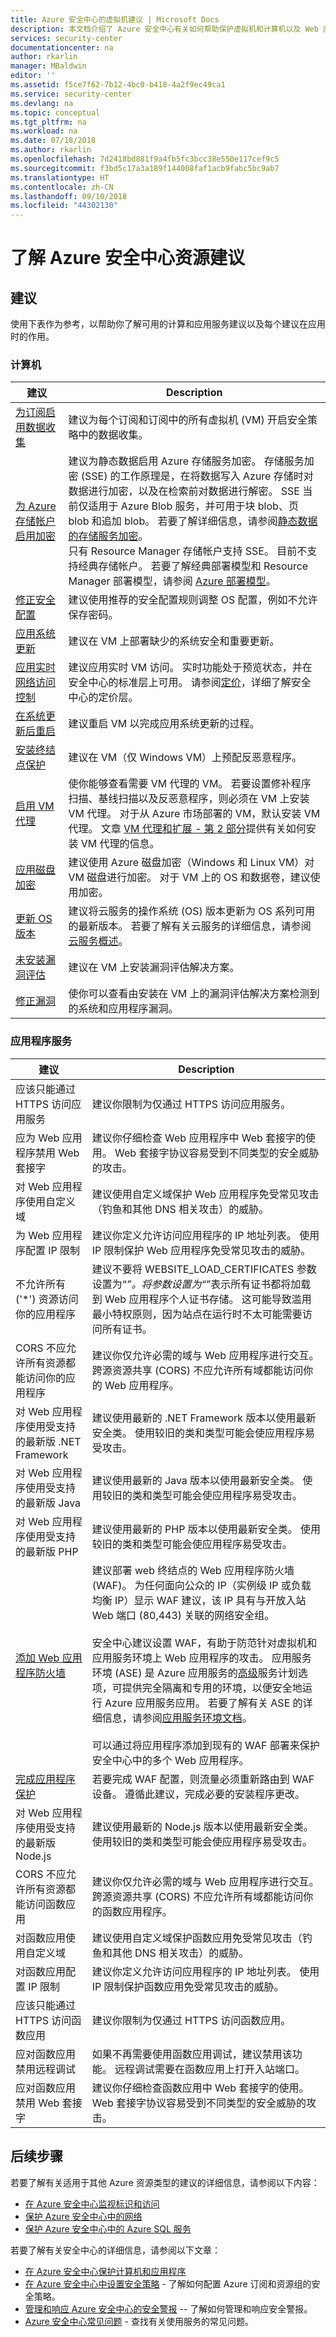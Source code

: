 ```yaml
---
title: Azure 安全中心的虚拟机建议 | Microsoft Docs
description: 本文档介绍了 Azure 安全中心有关如何帮助保护虚拟机和计算机以及 Web 应用和应用服务环境的建议。
services: security-center
documentationcenter: na
author: rkarlin
manager: MBaldwin
editor: ''
ms.assetid: f5ce7f62-7b12-4bc0-b418-4a2f9ec49ca1
ms.service: security-center
ms.devlang: na
ms.topic: conceptual
ms.tgt_pltfrm: na
ms.workload: na
ms.date: 07/18/2018
ms.author: rkarlin
ms.openlocfilehash: 7d2418bd881f9a4fb5fc3bcc38e550e117cef9c5
ms.sourcegitcommit: f3bd5c17a3a189f144008faf1acb9fabc5bc9ab7
ms.translationtype: HT
ms.contentlocale: zh-CN
ms.lasthandoff: 09/10/2018
ms.locfileid: "44302130"
---
```

# <a name="understand-azure-security-center-resource-recommendations"></a>了解 Azure 安全中心资源建议


## <a name="recommendations"></a>建议
使用下表作为参考，以帮助你了解可用的计算和应用服务建议以及每个建议在应用时的作用。

### <a name="computers"></a>计算机
| 建议 | Description |
| --- | --- |
| [为订阅启用数据收集](security-center-enable-data-collection.md) |建议为每个订阅和订阅中的所有虚拟机 (VM) 开启安全策略中的数据收集。 |
| [为 Azure 存储帐户启用加密](security-center-enable-encryption-for-storage-account.md) | 建议为静态数据启用 Azure 存储服务加密。 存储服务加密 (SSE) 的工作原理是，在将数据写入 Azure 存储时对数据进行加密，以及在检索前对数据进行解密。 SSE 当前仅适用于 Azure Blob 服务，并可用于块 blob、页 blob 和追加 blob。 若要了解详细信息，请参阅[静态数据的存储服务加密](../storage/common/storage-service-encryption.md)。</br>只有 Resource Manager 存储帐户支持 SSE。 目前不支持经典存储帐户。 若要了解经典部署模型和 Resource Manager 部署模型，请参阅 [Azure 部署模型](../azure-classic-rm.md)。 |
| [修正安全配置](security-center-remediate-os-vulnerabilities.md) |建议使用推荐的安全配置规则调整 OS 配置，例如不允许保存密码。 |
| [应用系统更新](security-center-apply-system-updates.md) |建议在 VM 上部署缺少的系统安全和重要更新。 |
| [应用实时网络访问控制](security-center-just-in-time.md) | 建议应用实时 VM 访问。 实时功能处于预览状态，并在安全中心的标准层上可用。 请参阅[定价](security-center-pricing.md)，详细了解安全中心的定价层。 |
| [在系统更新后重启](security-center-apply-system-updates.md#reboot-after-system-updates) |建议重启 VM 以完成应用系统更新的过程。 |
| [安装终结点保护](security-center-install-endpoint-protection.md) |建议在 VM（仅 Windows VM）上预配反恶意程序。 |
| [启用 VM 代理](security-center-enable-vm-agent.md) |使你能够查看需要 VM 代理的 VM。 若要设置修补程序扫描、基线扫描以及反恶意程序，则必须在 VM 上安装 VM 代理。 对于从 Azure 市场部署的 VM，默认安装 VM 代理。 文章 [VM 代理和扩展 - 第 2 部分](http://azure.microsoft.com/blog/2014/04/15/vm-agent-and-extensions-part-2/)提供有关如何安装 VM 代理的信息。 |
| [应用磁盘加密](security-center-apply-disk-encryption.md) |建议使用 Azure 磁盘加密（Windows 和 Linux VM）对 VM 磁盘进行加密。 对于 VM 上的 OS 和数据卷，建议使用加密。 |
| [更新 OS 版本](security-center-update-os-version.md) |建议将云服务的操作系统 (OS) 版本更新为 OS 系列可用的最新版本。  若要了解有关云服务的详细信息，请参阅[云服务概述](../cloud-services/cloud-services-choose-me.md)。 |
| [未安装漏洞评估](security-center-vulnerability-assessment-recommendations.md) |建议在 VM 上安装漏洞评估解决方案。 |
| [修正漏洞](security-center-vulnerability-assessment-recommendations.md#review-the-recommendation) |使你可以查看由安装在 VM 上的漏洞评估解决方案检测到的系统和应用程序漏洞。 |

### <a name="app-services"></a>应用程序服务
| 建议 | Description |
| --- | --- |
| 应该只能通过 HTTPS 访问应用服务 | 建议你限制为仅通过 HTTPS 访问应用服务。 |
| 应为 Web 应用程序禁用 Web 套接字| 建议你仔细检查 Web 应用程序中 Web 套接字的使用。  Web 套接字协议容易受到不同类型的安全威胁的攻击。 |
| 对 Web 应用程序使用自定义域 | 建议使用自定义域保护 Web 应用程序免受常见攻击（钓鱼和其他 DNS 相关攻击）的威胁。 |
| 为 Web 应用程序配置 IP 限制 | 建议你定义允许访问应用程序的 IP 地址列表。  使用 IP 限制保护 Web 应用程序免受常见攻击的威胁。 |
| 不允许所有 ('*') 资源访问你的应用程序 | 建议不要将 WEBSITE_LOAD_CERTIFICATES 参数设置为“*”。将参数设置为“*”表示所有证书都将加载到 Web 应用程序个人证书存储。  这可能导致滥用最小特权原则，因为站点在运行时不太可能需要访问所有证书。 |
| CORS 不应允许所有资源都能访问你的应用程序 | 建议你仅允许必需的域与 Web 应用程序进行交互。 跨源资源共享 (CORS) 不应允许所有域都能访问你的 Web 应用程序。 |
| 对 Web 应用程序使用受支持的最新版 .NET Framework | 建议使用最新的 .NET Framework 版本以使用最新安全类。 使用较旧的类和类型可能会使应用程序易受攻击。 |
| 对 Web 应用程序使用受支持的最新版 Java | 建议使用最新的 Java 版本以使用最新安全类。 使用较旧的类和类型可能会使应用程序易受攻击。 |
| 对 Web 应用程序使用受支持的最新版 PHP | 建议使用最新的 PHP 版本以使用最新安全类。 使用较旧的类和类型可能会使应用程序易受攻击。 |
| [添加 Web 应用程序防火墙](security-center-add-web-application-firewall.md) |建议部署 web 终结点的 Web 应用程序防火墙 (WAF)。 为任何面向公众的 IP（实例级 IP 或负载均衡 IP）显示 WAF 建议，该 IP 具有与开放入站 Web 端口 (80,443) 关联的网络安全组。</br></br>安全中心建议设置 WAF，有助于防范针对虚拟机和应用服务环境上 Web 应用程序的攻击。 应用服务环境 (ASE) 是 Azure 应用服务的[高级](https://azure.microsoft.com/pricing/details/app-service/)服务计划选项，可提供完全隔离和专用的环境，以便安全地运行 Azure 应用服务应用。 若要了解有关 ASE 的详细信息，请参阅[应用服务环境文档](../app-service/environment/intro.md)。</br></br>可以通过将应用程序添加到现有的 WAF 部署来保护安全中心中的多个 Web 应用程序。 |
| [完成应用程序保护](security-center-add-web-application-firewall.md#finalize-application-protection) |若要完成 WAF 配置，则流量必须重新路由到 WAF 设备。 遵循此建议，完成必要的安装程序更改。 |
| 对 Web 应用程序使用受支持的最新版 Node.js | 建议使用最新的 Node.js 版本以使用最新安全类。 使用较旧的类和类型可能会使应用程序易受攻击。 |
| CORS 不应允许所有资源都能访问函数应用 | 建议你仅允许必需的域与 Web 应用程序进行交互。 跨源资源共享 (CORS) 不应允许所有域都能访问你的函数应用程序。 |
| 对函数应用使用自定义域 | 建议使用自定义域保护函数应用免受常见攻击（钓鱼和其他 DNS 相关攻击）的威胁。 |
| 对函数应用配置 IP 限制 | 建议你定义允许访问应用程序的 IP 地址列表。 使用 IP 限制保护函数应用免受常见攻击的威胁。 |
| 应该只能通过 HTTPS 访问函数应用 | 建议你限制为仅通过 HTTPS 访问函数应用。 |
| 应对函数应用禁用远程调试 | 如果不再需要使用函数应用调试，建议禁用该功能。 远程调试需要在函数应用上打开入站端口。 |
| 应对函数应用禁用 Web 套接字 | 建议你仔细检查函数应用中 Web 套接字的使用。 Web 套接字协议容易受到不同类型的安全威胁的攻击。 |


## <a name="next-steps"></a>后续步骤
若要了解有关适用于其他 Azure 资源类型的建议的详细信息，请参阅以下内容：

* [在 Azure 安全中心监视标识和访问](security-center-identity-access.md)
* [保护 Azure 安全中心中的网络](security-center-network-recommendations.md)
* [保护 Azure 安全中心中的 Azure SQL 服务](security-center-sql-service-recommendations.md)

若要了解有关安全中心的详细信息，请参阅以下文章：

* [在 Azure 安全中心保护计算机和应用程序](security-center-virtual-machine-protection.md)
* [在 Azure 安全中心中设置安全策略](security-center-policies.md) - 了解如何配置 Azure 订阅和资源组的安全策略。
* [管理和响应 Azure 安全中心的安全警报](security-center-managing-and-responding-alerts.md) -- 了解如何管理和响应安全警报。
* [Azure 安全中心常见问题](security-center-faq.md) - 查找有关使用服务的常见问题。

<!--Image references-->
[1]: ./media/security-center-virtual-machine-recommendations/overview.png
[2]: ./media/security-center-virtual-machine-recommendations/compute.png
[3]: ./media/security-center-virtual-machine-recommendations/monitoring-agent-health-issues.png
[4]: ./media/security-center-virtual-machine-recommendations/compute-recommendations.png
[5]: ./media/security-center-virtual-machine-recommendations/apply-system-updates.png
[6]: ./media/security-center-virtual-machine-recommendations/missing-update-details.png
[7]: ./media/security-center-virtual-machine-recommendations/vm-computers.png
[8]: ./media/security-center-virtual-machine-recommendations/security-center-monitoring-icon1.png
[9]: ./media/security-center-virtual-machine-recommendations/security-center-monitoring-icon2.png
[10]: ./media/security-center-virtual-machine-recommendations/security-center-monitoring-icon3.png
[11]: ./media/security-center-virtual-machine-recommendations/security-center-monitoring-icon4.png
[12]: ./media/security-center-virtual-machine-recommendations/filter.png
[13]: ./media/security-center-virtual-machine-recommendations/vm-detail.png
[14]: ./media/security-center-virtual-machine-recommendations/security-center-monitoring-fig1-new006-2017.png
[15]: ./media/security-center-virtual-machine-recommendations/security-center-monitoring-fig8-new3.png
[16]: ./media/security-center-virtual-machine-recommendations/security-center-monitoring-fig8-new4.png
[17]: ./media/security-center-virtual-machine-recommendations/app-services.png
[18]: ./media/security-center-virtual-machine-recommendations/ase.png
[19]: ./media/security-center-virtual-machine-recommendations/web-app.png
[20]: ./media/security-center-virtual-machine-recommendations/recommendation.png
[21]: ./media/security-center-virtual-machine-recommendations/recommendation-desc.png
[22]: ./media/security-center-virtual-machine-recommendations/passed-assessment.png
[23]: ./media/security-center-virtual-machine-recommendations/healthy-resources.png
[24]: ./media/security-center-virtual-machine-recommendations/function-app.png
